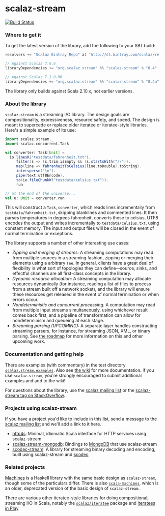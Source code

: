 scalaz-stream
=============

[![Build Status](https://travis-ci.org/scalaz/scalaz-stream.png?branch=master)](http://travis-ci.org/scalaz/scalaz-stream)

### Where to get it ###

To get the latest version of the library, add the following to your SBT build:

``` scala
resolvers += "Scalaz Bintray Repo" at "http://dl.bintray.com/scalaz/releases"

// Against Scalaz 7.0.6
libraryDependencies += "org.scalaz.stream" %% "scalaz-stream" % "0.4"

// Against Scalaz 7.1.0-M6
libraryDependencies += "org.scalaz.stream" %% "scalaz-stream" % "0.4a"
```

The library only builds against Scala 2.10.x, not earlier versions.

### About the library ###

`scalaz-stream` is a streaming I/O library. The design goals are compositionality, expressiveness, resource safety, and speed. The design is meant to supercede or replace older iteratee or iteratee-style libraries. Here's a simple example of its use:

``` scala
import scalaz.stream._
import scalaz.concurrent.Task

val converter: Task[Unit] =
  io.linesR("testdata/fahrenheit.txt").
     filter(s => !s.trim.isEmpty && !s.startsWith("//")).
     map(line => fahrenheitToCelsius(line.toDouble).toString).
     intersperse("\n").
     pipe(text.utf8Encode).
     to(io.fileChunkW("testdata/celsius.txt")).
     run

// at the end of the universe...
val u: Unit = converter.run
```

This will construct a `Task`, `converter`, which reads lines incrementally from `testdata/fahrenheit.txt`, skipping blanklines and commented lines. It then parses temperatures in degrees fahrenheit, converts these to celsius, UTF8 encodes the output and writes incrementally to `testdata/celsius.txt`, using constant memory. The input and output files will be closed in the event of normal termination or exceptions.

The library supports a number of other interesting use cases:

* _Zipping and merging of streams:_ A streaming computations may read from multiple sources in a streaming fashion, zipping or merging their elements using a arbitrary `Tee`. In general, clients have a great deal of flexibility in what sort of topologies they can define--source, sinks, and effectful channels are all first-class concepts in the library.
* _Dynamic resource allocation:_ A streaming computation may allocate resources dynamically (for instance, reading a list of files to process from a stream built off a network socket), and the library will ensure these resources get released in the event of normal termination or when errors occur.
* _Nondeterministic and concurrent processing:_ A computation may read from multiple input streams simultaneously, using whichever result comes back first, and a pipeline of transformation can allow for nondeterminism and queueing at each stage.
* _Streaming parsing (UPCOMING):_ A separate layer handles constructing streaming parsers, for instance, for streaming JSON, XML, or binary parsing. See [the roadmap](https://github.com/scalaz/scalaz-stream/wiki/Roadmap) for more information on this and other upcoming work.

### Documentation and getting help ###

There are examples (with commentary) in the test directory [`scalaz.stream.examples`](https://github.com/scalaz/scalaz-stream/tree/master/src/test/scala/scalaz/stream/examples). Also see [the wiki](https://github.com/scalaz/scalaz-stream/wiki) for more documentation. If you use `scalaz.stream`, you're strongly encouraged to submit additional examples and add to the wiki!

For questions about the library, use the [scalaz mailing list](https://groups.google.com/forum/#!forum/scalaz) or the [scalaz-stream tag on StackOverflow](http://stackoverflow.com/questions/tagged/scalaz-stream).

### Projects using scalaz-stream ###

If you have a project you'd like to include in this list, send a message to the [scalaz mailing list](https://groups.google.com/forum/#!forum/scalaz) and we'll add a link to it here.

* [http4s](http://www.http4s.org): Minimal, idiomatic Scala interface for HTTP services using scalaz-stream
* [scalaz-stream-mongodb](https://github.com/Spinoco/scalaz-stream-mongodb): Bindings to [MongoDB](http://www.mongodb.org/) that use scalaz-stream
* [scodec-stream](https://github.com/scodec/scodec-stream): A library for streaming binary decoding and encoding, built using scalaz-stream and [scodec](https://github.com/scodec/scodec)

### Related projects ###

[Machines](https://github.com/ekmett/machines/) is a Haskell library with the same basic design as `scalaz-stream`, though some of the particulars differ. There is also [`scala-machines`](https://github.com/runarorama/scala-machines), which is an older, deprecated version of the basic design of `scalaz-stream`.

There are various other iteratee-style libraries for doing compositional, streaming I/O in Scala, notably the [`scalaz/iteratee`](https://github.com/scalaz/scalaz/tree/scalaz-seven/iteratee) package and [iteratees in Play](http://www.playframework.com/documentation/2.0/Iteratees).
